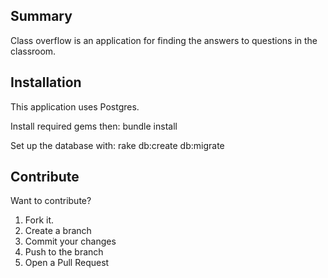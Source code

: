 ## Summary

Class overflow is an application for finding the answers to questions in the
classroom.

## Installation
This application uses Postgres.

Install required gems then:
    bundle install

Set up the database with:
    rake db:create db:migrate

## Contribute

Want to contribute?

1. Fork it.
2. Create a branch
3. Commit your changes
4. Push to the branch
5. Open a Pull Request
